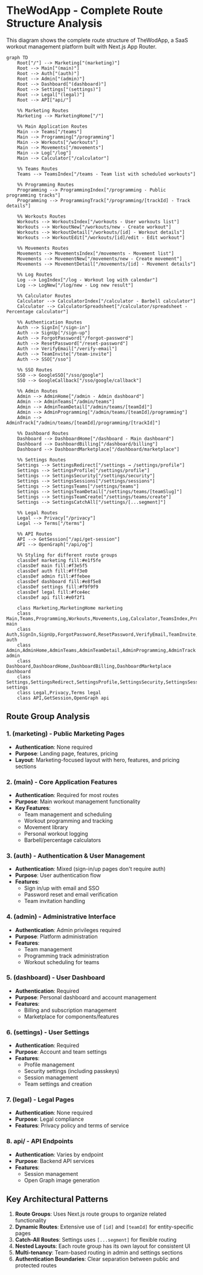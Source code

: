 # TheWodApp - Complete Route Structure Analysis

This diagram shows the complete route structure of TheWodApp, a SaaS workout management platform built with Next.js App Router.

```mermaid
graph TD
    Root["/"] --> Marketing["(marketing)"]
    Root --> Main["(main)"]
    Root --> Auth["(auth)"]
    Root --> Admin["(admin)"]
    Root --> Dashboard["(dashboard)"]
    Root --> Settings["(settings)"]
    Root --> Legal["(legal)"]
    Root --> API["api/"]

    %% Marketing Routes
    Marketing --> MarketingHome["/"]

    %% Main Application Routes
    Main --> Teams["/teams"]
    Main --> Programming["/programming"]
    Main --> Workouts["/workouts"]
    Main --> Movements["/movements"]
    Main --> Log["/log"]
    Main --> Calculator["/calculator"]

    %% Teams Routes
    Teams --> TeamsIndex["/teams - Team list with scheduled workouts"]

    %% Programming Routes
    Programming --> ProgrammingIndex["/programming - Public programming tracks"]
    Programming --> ProgrammingTrack["/programming/[trackId] - Track details"]

    %% Workouts Routes
    Workouts --> WorkoutsIndex["/workouts - User workouts list"]
    Workouts --> WorkoutNew["/workouts/new - Create workout"]
    Workouts --> WorkoutDetail["/workouts/[id] - Workout details"]
    Workouts --> WorkoutEdit["/workouts/[id]/edit - Edit workout"]

    %% Movements Routes
    Movements --> MovementsIndex["/movements - Movement list"]
    Movements --> MovementNew["/movements/new - Create movement"]
    Movements --> MovementDetail["/movements/[id] - Movement details"]

    %% Log Routes
    Log --> LogIndex["/log - Workout log with calendar"]
    Log --> LogNew["/log/new - Log new result"]

    %% Calculator Routes
    Calculator --> CalculatorIndex["/calculator - Barbell calculator"]
    Calculator --> CalculatorSpreadsheet["/calculator/spreadsheet - Percentage calculator"]

    %% Authentication Routes
    Auth --> SignIn["/sign-in"]
    Auth --> SignUp["/sign-up"]
    Auth --> ForgotPassword["/forgot-password"]
    Auth --> ResetPassword["/reset-password"]
    Auth --> VerifyEmail["/verify-email"]
    Auth --> TeamInvite["/team-invite"]
    Auth --> SSO["/sso"]

    %% SSO Routes
    SSO --> GoogleSSO["/sso/google"]
    SSO --> GoogleCallback["/sso/google/callback"]

    %% Admin Routes
    Admin --> AdminHome["/admin - Admin dashboard"]
    Admin --> AdminTeams["/admin/teams"]
    Admin --> AdminTeamDetail["/admin/teams/[teamId]"]
    Admin --> AdminProgramming["/admin/teams/[teamId]/programming"]
    Admin --> AdminTrack["/admin/teams/[teamId]/programming/[trackId]"]

    %% Dashboard Routes
    Dashboard --> DashboardHome["/dashboard - Main dashboard"]
    Dashboard --> DashboardBilling["/dashboard/billing"]
    Dashboard --> DashboardMarketplace["/dashboard/marketplace"]

    %% Settings Routes
    Settings --> SettingsRedirect["/settings → /settings/profile"]
    Settings --> SettingsProfile["/settings/profile"]
    Settings --> SettingsSecurity["/settings/security"]
    Settings --> SettingsSessions["/settings/sessions"]
    Settings --> SettingsTeams["/settings/teams"]
    Settings --> SettingsTeamDetail["/settings/teams/[teamSlug]"]
    Settings --> SettingsTeamCreate["/settings/teams/create"]
    Settings --> SettingsCatchAll["/settings/[...segment]"]

    %% Legal Routes
    Legal --> Privacy["/privacy"]
    Legal --> Terms["/terms"]

    %% API Routes
    API --> GetSession["/api/get-session"]
    API --> OpenGraph["/api/og"]

    %% Styling for different route groups
    classDef marketing fill:#e1f5fe
    classDef main fill:#f3e5f5
    classDef auth fill:#fff3e0
    classDef admin fill:#ffebee
    classDef dashboard fill:#e8f5e8
    classDef settings fill:#f9f9f9
    classDef legal fill:#fce4ec
    classDef api fill:#e0f2f1

    class Marketing,MarketingHome marketing
    class Main,Teams,Programming,Workouts,Movements,Log,Calculator,TeamsIndex,ProgrammingIndex,ProgrammingTrack,WorkoutsIndex,WorkoutNew,WorkoutDetail,WorkoutEdit,MovementsIndex,MovementNew,MovementDetail,LogIndex,LogNew,CalculatorIndex,CalculatorSpreadsheet main
    class Auth,SignIn,SignUp,ForgotPassword,ResetPassword,VerifyEmail,TeamInvite,SSO,GoogleSSO,GoogleCallback auth
    class Admin,AdminHome,AdminTeams,AdminTeamDetail,AdminProgramming,AdminTrack admin
    class Dashboard,DashboardHome,DashboardBilling,DashboardMarketplace dashboard
    class Settings,SettingsRedirect,SettingsProfile,SettingsSecurity,SettingsSessions,SettingsTeams,SettingsTeamDetail,SettingsTeamCreate,SettingsCatchAll settings
    class Legal,Privacy,Terms legal
    class API,GetSession,OpenGraph api
```

## Route Group Analysis

### 1. **(marketing)** - Public Marketing Pages
- **Authentication**: None required
- **Purpose**: Landing page, features, pricing
- **Layout**: Marketing-focused layout with hero, features, and pricing sections

### 2. **(main)** - Core Application Features
- **Authentication**: Required for most routes
- **Purpose**: Main workout management functionality
- **Key Features**:
  - Team management and scheduling
  - Workout programming and tracking
  - Movement library
  - Personal workout logging
  - Barbell/percentage calculators

### 3. **(auth)** - Authentication & User Management
- **Authentication**: Mixed (sign-in/up pages don't require auth)
- **Purpose**: User authentication flow
- **Features**:
  - Sign in/up with email and SSO
  - Password reset and email verification
  - Team invitation handling

### 4. **(admin)** - Administrative Interface
- **Authentication**: Admin privileges required
- **Purpose**: Platform administration
- **Features**:
  - Team management
  - Programming track administration
  - Workout scheduling for teams

### 5. **(dashboard)** - User Dashboard
- **Authentication**: Required
- **Purpose**: Personal dashboard and account management
- **Features**:
  - Billing and subscription management
  - Marketplace for components/features

### 6. **(settings)** - User Settings
- **Authentication**: Required
- **Purpose**: Account and team settings
- **Features**:
  - Profile management
  - Security settings (including passkeys)
  - Session management
  - Team settings and creation

### 7. **(legal)** - Legal Pages
- **Authentication**: None required
- **Purpose**: Legal compliance
- **Features**: Privacy policy and terms of service

### 8. **api/** - API Endpoints
- **Authentication**: Varies by endpoint
- **Purpose**: Backend API services
- **Features**:
  - Session management
  - Open Graph image generation

## Key Architectural Patterns

1. **Route Groups**: Uses Next.js route groups to organize related functionality
2. **Dynamic Routes**: Extensive use of `[id]` and `[teamId]` for entity-specific pages
3. **Catch-All Routes**: Settings uses `[...segment]` for flexible routing
4. **Nested Layouts**: Each route group has its own layout for consistent UI
5. **Multi-tenancy**: Team-based routing in admin and settings sections
6. **Authentication Boundaries**: Clear separation between public and protected routes
